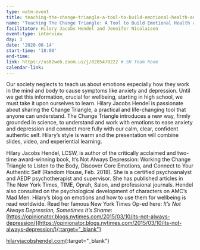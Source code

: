 ```yaml
---
type: watm-event
title: teaching-the-change-triangle-a-tool-to-build-emotional-health-and-connection-to-your-authentic-self
name: "Teaching The Change Triangle: A Tool to Build Emotional Health and Connection to Your Authentic Self"
facilitator: Hilary Jacobs Hendel and Jennifer Nicolaisen
event-type: interview
day: 3
date: '2020-06-14'
start-time: '18:00'
end-time:
link: https://us02web.zoom.us/j/8285470222 # SH Team Room
calendar-link:
---
```


Our society neglects to teach us about emotions especially how they work in the mind and body to cause symptoms like anxiety and depression. Until we get this information, crucial for wellbeing, starting in high school, we must take it upon ourselves to learn.  Hilary Jacobs Hendel is passionate about sharing the Change Triangle, a practical and life-changing tool that anyone can understand. The Change Triangle introduces a new way, firmly grounded in science, to understand and work with emotions to ease anxiety and depression and connect more fully with our calm, clear, confident authentic self. Hilary’s style is warm and the presentation will combine slides, video, and experiential learning.

Hilary Jacobs Hendel, LCSW, is author of the critically acclaimed and two-time award-winning book, It’s Not Always Depression: Working the Change Triangle to Listen to the Body, Discover Core Emotions, and Connect to Your Authentic Self (Random House, Feb. 2018). She is a certified psychoanalyst and AEDP psychotherapist and supervisor. She has published articles in The New York Times, TIME, Oprah, Salon, and professional journals. Hendel also consulted on the psychological development of characters on AMC’s Mad Men. Hilary’s blog on emotions and how to use them for wellbeing is read worldwide. Read her famous New York Times Op-ed here: _It’s Not Always Depression, Sometimes It’s Shame_: [https://opinionator.blogs.nytimes.com/2015/03/10/its-not-always-depression/](https://opinionator.blogs.nytimes.com/2015/03/10/its-not-always-depression/){:target="_blank"}

[hilaryjacobshendel.com](https://hilaryjacobshendel.com){:target="_blank"}
